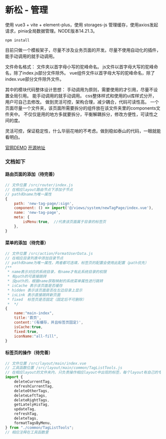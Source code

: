 # 新松 - 管理

使用 vue3 + vite + element-plus，使用 storages-js 管理缓存，使用axios发起请求，pinia全局数据管理。NODE版本14.21.3。

```
npm install
```

目前只做一个模板架子，尽量不涉及业务页面的开发。尽量不使用自动化的插件，能手动调用的就手动调用。

文件命名格式：
    文件夹以首字母小写的驼峰命名。
    js文件以首字母大写的驼峰命名，除了index.js部分文件除外。
    vue组件文件以首字母大写的驼峰命名，除了index.vue部分文件除外文件。

其中的模块代码整体设计思想：
    手动调用为原则，需要使用的才引用，尽量不设置全局引用。
    能手动调用的就手动调用。
    css整体样式和使用的ui库样式分开，用户可自己去修改。
    做到灵活可控，架构合理，减少耦合，代码可读性高。
    一个页面尽量一个文件夹，该页面所需要拆分的组件放在该文件夹里的components文件夹中。
    不仅仅是用的地方多就要拆分，平衡解耦拆分，修改方便性，可读性之间的度。

灵活可控，保证稳定性，什么华丽花哨的不考虑。做到稳如泰山的代码，一眼就能看明白。

[官网DEMO](https://admin.dumogu.top/)
[开源地址](https://github.com/wurencaideli/dumogu-admin)

### 文档如下

#### 路由页面的添加（待完善）
``` javascript
// 文件位置 /src/router/index.js
// 在相应layout路由节点下添加子节点
// path和name为唯一属性
{
    path: 'new-tag-page/:sign',
    component: () => import('@/views/system/newTagPage/index.vue'),
    name: 'new-tag-page',
    meta: { 
        isMenu:true,  //代表该页面属于目录的标签页
    },
}
```

#### 菜单的添加（待完善）
``` javascript
// 文件位置 /src/action/FormatUserData.js
// 在相应目录列表中添加目录节点
// path和name为唯一属性，两者都可选填，标签页的配置会使用此配置（path优先）
/** 
 * name表示对应的系统目录，有name才有此系统目录的权限
 * 有path的可直接跳转
 * 没path的，根据name获取映射的系统菜单属性进行跳转
 * isCache 表示该页面是否缓存
 * hidden 表示该页面是否在左边目录上显示
 * isLink 表示直接跳转新页面
 * fixed  标签页是否固定（固定后不可删除）
 *  */
{
    name:"main-index",
    title:'首页',
    content:'(有缓存，并且标签页固定)',
    isCache:true,
    fixed:true,
    iconName:"all-fill",
}
```

#### 标签页的操作（待完善）
``` javascript
// 文件位置 /src/layout/main/index.vue
// 工具函数位置 /src/layout/main/common/TagListTools.js
// 在相应layout的文件夹内，只负责操作相应layout中出现的标签，每个layout有自己的专属标签数据
import {
    deleteCurrentTag,
    refreshCurrentTag,
    deleteOtherTags,
    deleteLeftTags,
    deleteRightTags,
    getLatelyHisTag,
    updateTag,
    refreshTag,
    deleteTags,
    formatTagsByMenu,
} from "./common/TagListTools";
// 相应注释在工具函数里
```

